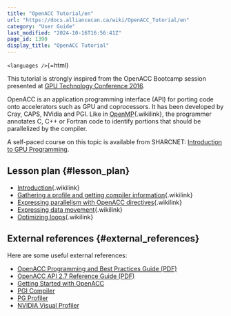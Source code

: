 ```yaml
---
title: "OpenACC Tutorial/en"
url: "https://docs.alliancecan.ca/wiki/OpenACC_Tutorial/en"
category: "User Guide"
last_modified: "2024-10-16T16:56:41Z"
page_id: 1390
display_title: "OpenACC Tutorial"
---
```


`<languages />`{=html}

This tutorial is strongly inspired from the OpenACC Bootcamp session presented at [GPU Technology Conference 2016](http://www.gputechconf.com/).

OpenACC is an application programming interface (API) for porting code onto accelerators such as GPU and coprocessors. It has been developed by Cray, CAPS, NVidia and PGI. Like in [OpenMP](https://docs.alliancecan.ca/OpenMP "OpenMP"){.wikilink}, the programmer annotates C, C++ or Fortran code to identify portions that should be parallelized by the compiler.

A self-paced course on this topic is available from SHARCNET: [Introduction to GPU Programming](https://training.sharcnet.ca/courses/enrol/index.php?id=173).

## Lesson plan {#lesson_plan}

- [Introduction](https://docs.alliancecan.ca/OpenACC_Tutorial_-_Introduction "Introduction"){.wikilink}
- [Gathering a profile and getting compiler information](https://docs.alliancecan.ca/OpenACC_Tutorial_-_Profiling "Gathering a profile and getting compiler information"){.wikilink}
- [Expressing parallelism with OpenACC directives](https://docs.alliancecan.ca/OpenACC_Tutorial_-_Adding_directives "Expressing parallelism with OpenACC directives"){.wikilink}
- [Expressing data movement](https://docs.alliancecan.ca/OpenACC_Tutorial_-_Data_movement "Expressing data movement"){.wikilink}
- [Optimizing loops](https://docs.alliancecan.ca/OpenACC_Tutorial_-_Optimizing_loops "Optimizing loops"){.wikilink}

## External references {#external_references}

Here are some useful external references:

- [OpenACC Programming and Best Practices Guide (PDF)](https://www.openacc.org/sites/default/files/inline-files/openacc-guide.pdf)
- [OpenACC API 2.7 Reference Guide (PDF)](https://www.openacc.org/sites/default/files/inline-files/API%20Guide%202.7.pdf)
- [Getting Started with OpenACC](https://developer.nvidia.com/blog/getting-started-openacc/)
- [PGI Compiler](https://docs.nvidia.com/hpc-sdk/pgi-compilers/legacy.html)
- [PG Profiler](http://www.pgroup.com/resources/pgprof-quickstart.htm)
- [NVIDIA Visual Profiler](http://docs.nvidia.com/cuda/profiler-users-guide/index.html#visual-profiler)
